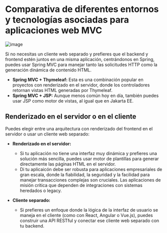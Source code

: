 # Comparativa de diferentes entornos y tecnologías asociadas para aplicaciones web MVC

![image](https://github.com/user-attachments/assets/50dcf927-8a57-4403-b876-7df4a36a94a4)


Si no necesitas un cliente web separado y prefieres que el backend y frontend estén juntos en una misma aplicación, centrándonos en Spring, puedes usar Spring MVC para manejar tanto las solicitudes HTTP como la generación dinámica de contenido HTML.

- **Spring MVC + Thymeleaf:** Esta es una combinación popular en proyectos con renderizado en el servidor, donde los controladores retornan vistas HTML generadas por Thymeleaf.
- **Spring MVC + JSP:** Aunque menos común hoy en día, también puedes usar JSP como motor de vistas, al igual que en Jakarta EE.


## Renderizado en el servidor o en el cliente


Puedes elegir entre una arquitectura con renderizado del frontend en el servidor o usar un cliente web separado:

- **Renderizado en el servidor:**
  - Si tu aplicación no tiene una interfaz muy dinámica y prefieres una solución más sencilla, puedes usar motor de plantillas para generar directamente las páginas HTML en el servidor.
  - Di tu aplicaicón debe ser robusta para aplicaciones empresariales de gran escala, donde la fiabilidad, la seguridad y la facilidad para manejar transacciones complejas son cruciales. Las aplicaciones de misión crítica que dependen de integraciones con sistemas heredados o legacy.
  

- **Cliente separado:**
  - Si prefieres un enfoque donde la lógica de la interfaz de usuario se maneja en el cliente (como con React, Angular o Vue.js), puedes construir una API RESTful y conectar ese cliente web separado con tu backend.
